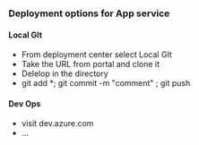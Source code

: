 ### Deployment options for App service

#### Local GIt
* From deployment center select Local GIt
* Take the URL from portal and clone it
* Delelop in the directory
* git add *; git commit -m "comment" ; git push

#### Dev Ops
* visit dev.azure.com
* ...